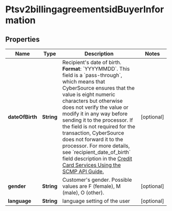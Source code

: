 
# Ptsv2billingagreementsidBuyerInformation

## Properties
Name | Type | Description | Notes
------------ | ------------- | ------------- | -------------
**dateOfBirth** | **String** | Recipient&#39;s date of birth. **Format**: &#x60;YYYYMMDD&#x60;.  This field is a &#x60;pass-through&#x60;, which means that CyberSource ensures that the value is eight numeric characters but otherwise does not verify the value or modify it in any way before sending it to the processor. If the field is not required for the transaction, CyberSource does not forward it to the processor.  For more details, see &#x60;recipient_date_of_birth&#x60; field description in the [Credit Card Services Using the SCMP API Guide.](https://apps.cybersource.com/library/documentation/dev_guides/CC_Svcs_SCMP_API/html/)  |  [optional]
**gender** | **String** | Customer&#39;s gender. Possible values are F (female), M (male), O (other). |  [optional]
**language** | **String** | language setting of the user |  [optional]




